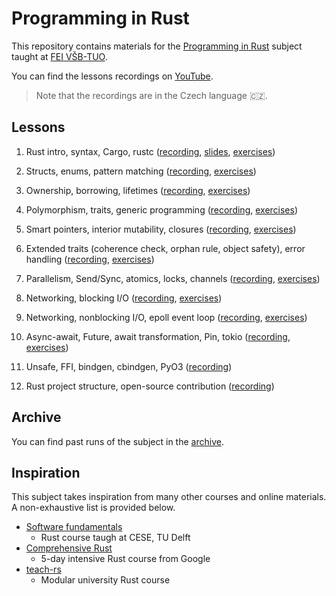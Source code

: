 # Programming in Rust
This repository contains materials for the [Programming in Rust](https://edison.sso.vsb.cz/cz.vsb.edison.edu.study.prepare.web/SubjectVersion.faces?version=460-4157/02&subjectBlockAssignmentId=545221&studyFormId=1&studyPlanId=26573&locale=en&back=true) subject taught at [FEI VŠB-TUO](https://www.fei.vsb.cz/en/).

You can find the lessons recordings on [YouTube](https://www.youtube.com/playlist?list=PLgoUJJFtqE9C8Ar_JgDBHQYrG-hHMlVyU).

> Note that the recordings are in the Czech language 🇨🇿.

## Lessons
1. Rust intro, syntax, Cargo, rustc ([recording](https://www.youtube.com/watch?v=PDBT5dIVEfc&list=PLgoUJJFtqE9C8Ar_JgDBHQYrG-hHMlVyU&index=2&ab_channel=JakubBer%C3%A1nek), [slides](lessons/01/slides.pdf), [exercises](lessons/01/exercises))

2. Structs, enums, pattern matching ([recording](https://www.youtube.com/watch?v=oDvjXaP-2pU&list=PLgoUJJFtqE9C8Ar_JgDBHQYrG-hHMlVyU&index=2), [exercises](lessons/02/exercises))

3. Ownership, borrowing, lifetimes ([recording](https://www.youtube.com/watch?v=c8i9SKDfWDE&list=PLgoUJJFtqE9C8Ar_JgDBHQYrG-hHMlVyU&index=3), [exercises](lessons/03/exercises))

4. Polymorphism, traits, generic programming ([recording](https://www.youtube.com/watch?v=IY4ejueecdQ&list=PLgoUJJFtqE9C8Ar_JgDBHQYrG-hHMlVyU&index=4), [exercises](lessons/04/exercises))

5. Smart pointers, interior mutability, closures ([recording](https://www.youtube.com/watch?v=lGKSYne5DzM&list=PLgoUJJFtqE9C8Ar_JgDBHQYrG-hHMlVyU&index=5), [exercises](lessons/05/exercises))

6. Extended traits (coherence check, orphan rule, object safety), error handling ([recording](https://www.youtube.com/watch?v=XgTEIVbcTQ8&list=PLgoUJJFtqE9C8Ar_JgDBHQYrG-hHMlVyU&index=6), [exercises](lessons/06/exercises))

7. Parallelism, Send/Sync, atomics, locks, channels ([recording](https://www.youtube.com/watch?v=CYAW4khk5Nc&list=PLgoUJJFtqE9C8Ar_JgDBHQYrG-hHMlVyU&index=7), [exercises](lessons/07/exercises))

8. Networking, blocking I/O ([recording](https://www.youtube.com/watch?v=6vZ5-1JrgLg&list=PLgoUJJFtqE9C8Ar_JgDBHQYrG-hHMlVyU&index=8), [exercises](lessons/08/exercises))

9. Networking, nonblocking I/O, epoll event loop ([recording](https://www.youtube.com/watch?v=bnqtTknkpNo&list=PLgoUJJFtqE9C8Ar_JgDBHQYrG-hHMlVyU&index=9), [exercises](lessons/09/exercises))

10. Async-await, Future, await transformation, Pin, tokio ([recording](https://www.youtube.com/watch?v=4mGu6jwizWQ&list=PLgoUJJFtqE9C8Ar_JgDBHQYrG-hHMlVyU&index=10), [exercises](lessons/10/exercises))

11. Unsafe, FFI, bindgen, cbindgen, PyO3 ([recording](https://www.youtube.com/watch?v=q39BW8gCGH4&list=PLgoUJJFtqE9C8Ar_JgDBHQYrG-hHMlVyU&index=11))

12. Rust project structure, open-source contribution ([recording](https://www.youtube.com/watch?v=L_RLOucXUm0&list=PLgoUJJFtqE9C8Ar_JgDBHQYrG-hHMlVyU&index=12))

## Archive
You can find past runs of the subject in the [archive](archive).

## Inspiration
This subject takes inspiration from many other courses and online materials. A non-exhaustive list is provided below.

- [Software fundamentals](https://cese.ewi.tudelft.nl/software-fundamentals/)
    - Rust course taugh at CESE, TU Delft
- [Comprehensive Rust](https://google.github.io/comprehensive-rust/)
    - 5-day intensive Rust course from Google
- [teach-rs](https://teach-rs.trifectatech.org/)
    - Modular university Rust course
